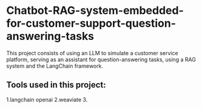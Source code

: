 # Chatbot-RAG-system-embedded-for-customer-support-question-answering-tasks
This project consists of using an LLM to simulate a customer service platform, serving as an assistant for question-answering tasks, using a RAG system and the LangChain framework.

## Tools used in this project:
1.langchain openai
2.weaviate
3.
